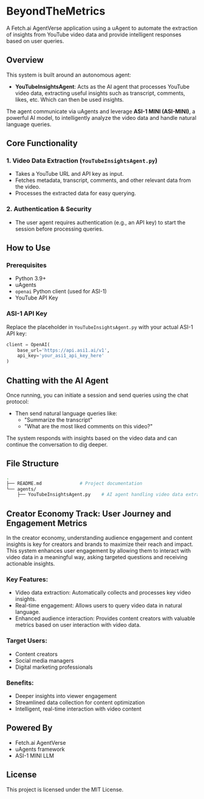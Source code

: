 # BeyondTheMetrics

A Fetch.ai AgentVerse application using a uAgent to automate the extraction of insights from YouTube video data and provide intelligent responses based on user queries.

## Overview

This system is built around an autonomous agent:

- **YouTubeInsightsAgent**: Acts as the AI agent that processes YouTube video data, extracting useful insights such as transcript, comments, likes, etc. Which can then be used insights.

The agent communicate via uAgents and leverage **ASI-1 MINI (ASI-MINI)**, a powerful AI model, to intelligently analyze the video data and handle natural language queries.

## Core Functionality

### 1. Video Data Extraction (`YouTubeInsightsAgent.py`)
- Takes a YouTube URL and API key as input.
- Fetches metadata, transcript, comments, and other relevant data from the video.
- Processes the extracted data for easy querying.

### 2. Authentication & Security
- The user agent requires authentication (e.g., an API key) to start the session before processing queries.

## How to Use

### Prerequisites

- Python 3.9+
- uAgents
- `openai` Python client (used for ASI-1)
- YouTube API Key

### ASI-1 API Key

Replace the placeholder in `YouTubeInsightsAgent.py` with your actual ASI-1 API key:

```python
client = OpenAI(
    base_url='https://api.asi1.ai/v1',
    api_key='your_asi1_api_key_here'
)
```

## Chatting with the AI Agent

Once running, you can initiate a session and send queries using the chat protocol:

- Then send natural language queries like:
  - "Summarize the transcript"
  - "What are the most liked comments on this video?"

The system responds with insights based on the video data and can continue the conversation to dig deeper.

## File Structure

```bash
.
├── README.md              # Project documentation
└── agents/
    ├── YouTubeInsightsAgent.py    # AI agent handling video data extraction
```

## Creator Economy Track: User Journey and Engagement Metrics

In the creator economy, understanding audience engagement and content insights is key for creators and brands to maximize their reach and impact. This system enhances user engagement by allowing them to interact with video data in a meaningful way, asking targeted questions and receiving actionable insights.

### Key Features:

- Video data extraction: Automatically collects and processes key video insights.
- Real-time engagement: Allows users to query video data in natural language.
- Enhanced audience interaction: Provides content creators with valuable metrics based on user interaction with video data.

### Target Users:

- Content creators
- Social media managers
- Digital marketing professionals

### Benefits:

- Deeper insights into viewer engagement
- Streamlined data collection for content optimization
- Intelligent, real-time interaction with video content

## Powered By

- Fetch.ai AgentVerse
- uAgents framework
- ASI-1 MINI LLM

## License

This project is licensed under the MIT License.
